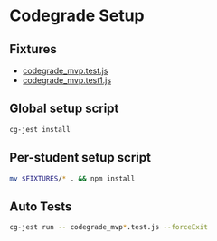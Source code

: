 # Codegrade Setup

## Fixtures

- [codegrade_mvp.test.js](./codegrade_mvp.test.js)
- [codegrade_mvp.test1.js](./codegrade_mvp.test.js)

## Global setup script

```bash
cg-jest install
```

## Per-student setup script

```bash
mv $FIXTURES/* . && npm install
```

## Auto Tests

```bash
cg-jest run -- codegrade_mvp*.test.js --forceExit
```
